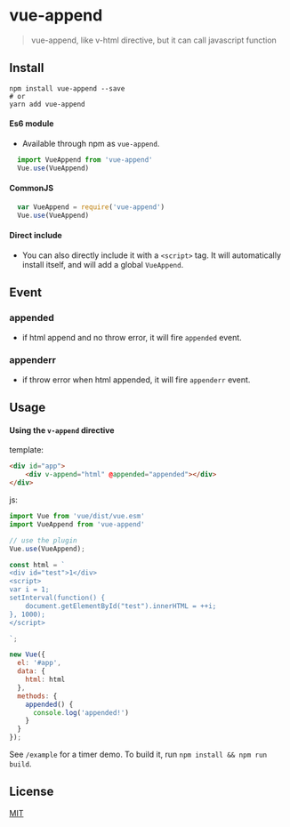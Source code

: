 # vue-append

> vue-append, like v-html directive, but it can call javascript function

## Install

```
npm install vue-append --save
# or
yarn add vue-append
```

#### Es6 module

- Available through npm as `vue-append`.

``` js
  import VueAppend from 'vue-append'
  Vue.use(VueAppend)
```

#### CommonJS

``` js
  var VueAppend = require('vue-append')
  Vue.use(VueAppend)
```

#### Direct include

- You can also directly include it with a `<script>` tag. It will automatically install itself, and will add a global `VueAppend`.

## Event

### appended

- if html append and no throw error, it will fire `appended` event.

### appenderr

- if throw error when html appended, it will fire `appenderr` event.

## Usage

#### Using the `v-append` directive

template:

``` html
<div id="app">
    <div v-append="html" @appended="appended"></div>
</div>
```

js:

```js
import Vue from 'vue/dist/vue.esm'
import VueAppend from 'vue-append'

// use the plugin
Vue.use(VueAppend);

const html = `
<div id="test">1</div>
<script>
var i = 1;
setInterval(function() {
    document.getElementById("test").innerHTML = ++i;
}, 1000);
</script>

`;

new Vue({
  el: '#app',
  data: {
    html: html
  },
  methods: {
    appended() {
      console.log('appended!')
    }
  }
});
```

See `/example` for a timer demo. To build it, run `npm install && npm run build`.

## License

[MIT](http://opensource.org/licenses/MIT)
